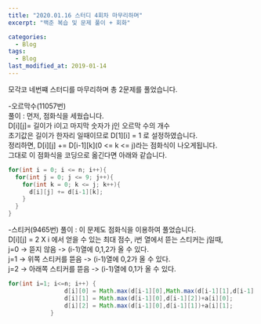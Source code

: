 ```yaml
---
title: "2020.01.16 스터디 4회차 마무리하며"
excerpt: "백준 복습 및 문제 풀이 + 회화"

categories:
  - Blog
tags:
  - Blog
last_modified_at: 2019-01-14
---
```

모각코 네번쨰 스터디를 마무리하며 총 2문제를 풀었습니다.  

-오르막수(11057번)  
풀이 : 먼저, 점화식을 세웠습니다.  
D[i][j]= 길이가 i이고 마지막 숫자가 j인 오르막 수의 개수    
초기값은 길이가 한자리 일때이므로 D[1][i] = 1 로 설정하였습니다.  
정리하면, D[i][j] += D[i-1][k](0 <= k <= j)라는 점화식이 나오게됩니다.  
그대로 이 점화식을 코딩으로 옮긴다면 아래와 같습니다.  
~~~java
for(int i = 0; i <= n; i++){
  for(int j = 0; j <= 9; j++){
    for(int k = 0; k <= j; k++){
      d[i][j] += d[i-1][k];
    }
  }
}
~~~  
-스티커(9465번)
풀이 : 이 문제도 점화식을 이용하여 풀었습니다.  
D[i][j] = 2 X i 에서 얻을 수 있는 최대 점수, i번 열에서 뜯는 스티커는 j일때,  
j=0 -> 뜯지 않음 -> (i-1)열에 0,1,2가 올 수 있다.  
j=1 -> 위쪽 스티커를 뜯음 -> (i-1)열에 0,2가 올 수 있다.  
j=2 -> 아래쪽 스티커를 뜯음 -> (i-1)열에 0,1가 올 수 있다.  
~~~java
for(int i=1; i<=n; i++) {
				d[i][0] = Math.max(d[i-1][0],Math.max(d[i-1][1],d[i-1][2]));
				d[i][1] = Math.max(d[i-1][0],d[i-1][2])+a[i][0];
				d[i][2] = Math.max(d[i-1][0],d[i-1][1])+a[i][1];
			}
~~~
